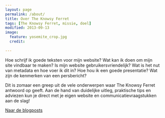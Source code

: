 ```yaml
---
layout: page
permalink: /about/
title: Over The Knowsy Ferret
tags: [The Knowsy Ferret, missie, doel]
modified: 2013-09-13
image:
  feature: yosemite_crop.jpg
  credit: 
  
---
```


Hoe schrijf ik goede teksten voor mijn website? Wat kan ik doen om
mijn site vindbaar te maken? Is mijn website gebruikersvriendelijk? Wat is het nut van metadata en
hoe voer ik dit in? Hoe hou ik een goede presentatie? Wat zijn de
kenmerken van een persbericht?

Dit is zomaar een greep uit de vele onderwerpen waar The Knowsy Ferret antwoord op geeft. Aan de
hand van duidelijke uitleg, praktische tips en adviezen kun je direct
met je eigen website en communicatievraagstukken aan de slag!

<a markdown="0" href="{{ site.url }}/" class="btn">Naar
de blogposts</a>

